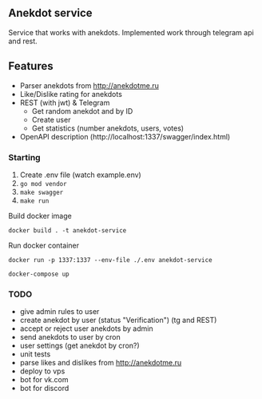 ## Anekdot service

Service that works with anekdots. 
Implemented work through telegram api and rest.

## Features
- Parser anekdots from http://anekdotme.ru
- Like/Dislike rating for anekdots
- REST (with jwt) & Telegram
  - Get random anekdot and by ID
  - Create user
  - Get statistics (number anekdots, users, votes)
- OpenAPI description (http://localhost:1337/swagger/index.html)

### Starting
1. Create .env file (watch example.env)
2. `go mod vendor`
3. `make swagger`
4. `make run`

Build docker image

`docker build . -t anekdot-service`

Run docker container

`docker run -p 1337:1337 --env-file ./.env anekdot-service`

`docker-compose up`
### TODO
- give admin rules to user
- create anekdot by user (status "Verification") (tg and REST)
- accept or reject user anekdots by admin
- send anekdots to user by cron
- user settings (get anekdot by cron?)
- unit tests
- parse likes and dislikes from http://anekdotme.ru
- deploy to vps
- bot for vk.com
- bot for discord